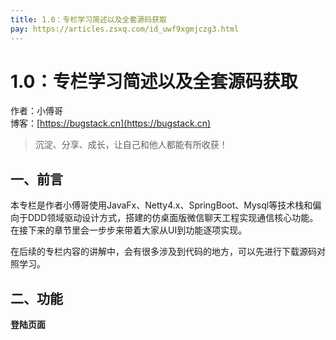 ```yaml
---
title: 1.0：专栏学习简述以及全套源码获取
pay: https://articles.zsxq.com/id_uwf9xgmjczg3.html
---
```


# 1.0：专栏学习简述以及全套源码获取

作者：小傅哥
<br/>博客：[https://bugstack.cn](https://bugstack.cn)

>沉淀、分享、成长，让自己和他人都能有所收获！

## 一、前言

本专栏是作者小傅哥使用JavaFx、Netty4.x、SpringBoot、Mysql等技术栈和偏向于DDD领域驱动设计方式，搭建的仿桌面版微信聊天工程实现通信核心功能。在接下来的章节里会一步步来带着大家从UI到功能逐项实现。

在后续的专栏内容的讲解中，会有很多涉及到代码的地方，可以先进行下载源码对照学习。

## 二、功能

**登陆页面**

<!-- ![](/images/article/project/im/project-im-1.0-01.png) -->
